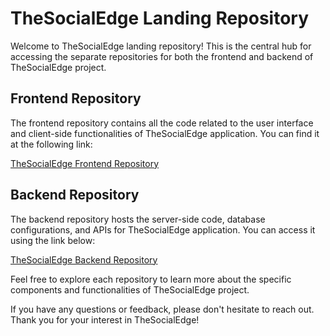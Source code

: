 # TheSocialEdge Landing Repository

Welcome to TheSocialEdge landing repository! This is the central hub for accessing the separate repositories for both the frontend and backend of TheSocialEdge project.

## Frontend Repository

The frontend repository contains all the code related to the user interface and client-side functionalities of TheSocialEdge application. You can find it at the following link:

[TheSocialEdge Frontend Repository](https://github.com/MRPERFECT0603/TheSocialEdge-Frontend)

## Backend Repository

The backend repository hosts the server-side code, database configurations, and APIs for TheSocialEdge application. You can access it using the link below:

[TheSocialEdge Backend Repository](https://github.com/MRPERFECT0603/TheSocialEdge-Backend)

Feel free to explore each repository to learn more about the specific components and functionalities of TheSocialEdge project.

If you have any questions or feedback, please don't hesitate to reach out. Thank you for your interest in TheSocialEdge!
